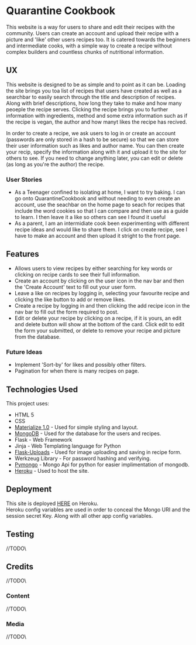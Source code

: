 # Quarantine Cookbook

This website is a way for users to share and edit their recipes with the community.
Users can create an account and upload their recipe with a picture and 'like' other users recipes too.
It is catered towards the beginners and intermediate cooks, with a simple way to create a recipe without complex builders 
and countless chunks of nutritional information.

## UX

This website is designed to be as simple and to point as it can be. Loading the site brings you toa list of recipes that users
have created as well as a searchbar to easily search through the title and description of recipes. Along with brief
descriptions, how long they take to make and how many peoeple the recipe serves. Clicking the recipe brings you to further information
with ingredients, method and some extra information such as if the recipe is vegan, the author and how manyt likes the recipe has recived.

In order to create a recipe, we ask users to log in or create an account (passwords are only stored in a hash to be secure) so that we can
store their user information such as likes and author name. You can then create your recip, specify the information along with it and upload
it to the site for others to see. If you need to change anything later, you can edit or delete (as long as you're the author) the recipe.

### User Stories
  * As a Teenager confined to isolating at home, I want to try baking. I can go onto QuarantineCookbook and without needing to even create
an account, use the seachbar on the home page to seach for recipes that include the word cookies so that I can compare and then use as
a guide to learn. I then leave it a like so others can see I found it useful
  * As a parent, I am an intermidiate cook been experimenting with different recipe ideas and would like to share them. I click on create
recipe, see I have to make an account and then upload it stright to the front page.

## Features

  * Allows users to view recipes by either searching for key words or clicking on recipe cards to see their full information.
  * Create an account by clicking on the user icon in the nav bar and then the 'Create Account' text to fill out your user form.
  * Leave a like on recipes by logging in, selecting your favourite recipe and clicking the like button to add or remove likes.
  * Create a recipe by logging in and then clicking the add recipe icon in the nav bar to fill out the form required to post.
  * Edit or delete your recipe by clicking on a recipe, if it is yours, an edit and delete button will show at the bottom of the card.
Click edit to edit the form your submitted, or delete to remove your recipe and picture from the database.

### Future Ideas
  * Implement 'Sort-by' for likes and possibly other filters.
  * Pagination for when there is many recipes on page.

## Technologies Used
This project uses:
  * HTML 5
  * CSS
  * [Materialize 1.0](https://materializecss.com/) - Used for simple styling and layout.
  * [MongoDB](https://www.mongodb.com/) - Used for the database for the users and recipes.
  * Flask - Web Framework
  * Jinja - Web Templating language for Python
  * [Flask-Uploads](https://github.com/maxcountryman/flask-uploads) - Used for image uploading and saving in recipe form.
  * Werkzeug Library - For password hashing and verifying.
  * [Pymongo](https://pymongo.readthedocs.io/) - Mongo Api for python for easier implimentation of mongodb.
  * [Heroku](https://heroku.com/) - Used to host the site.


## Deployment

This site is deployed [HERE](http://quarantinecookbook.herokuapp.com/add_recipe) on Heroku.  
Heroku config variables are used in order to conceal the Mongo URI and the session secret Key. Along with all other app
config variables.

## Testing
//TODO\\

## Credits
//TODO\\

### Content
//TODO\\

### Media
//TODO\\
